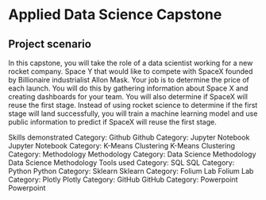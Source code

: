 # Applied Data Science Capstone

## Project scenario

In this capstone, you will take the role of a data scientist working for a new rocket company. Space Y that would like to compete with SpaceX founded by Billionaire industrialist Allon Mask. Your job is to determine the price of each launch. You will do this by gathering information about Space X and creating dashboards for your team. You will also determine if SpaceX will reuse the first stage. Instead of using rocket science to determine if the first stage will land successfully, you will train a machine learning model and use public information to predict if SpaceX will reuse the first stage.

Skills demonstrated
Category: Github
Github
Category: Jupyter Notebook
Jupyter Notebook
Category: K-Means Clustering
K-Means Clustering
Category: Methodology
Methodology
Category: Data Science Methodology
Data Science Methodology
Tools used
Category: SQL
SQL
Category: Python
Python
Category: Sklearn
Sklearn
Category: Folium Lab
Folium Lab
Category: Plotly
Plotly
Category: GitHub
GitHub
Category: Powerpoint
Powerpoint
